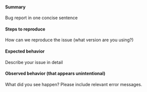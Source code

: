 #### Summary

Bug report in one concise sentence

#### Steps to reproduce

How can we reproduce the issue (what version are you using?)

#### Expected behavior

Describe your issue in detail

#### Observed behavior (that appears unintentional)

What did you see happen? Please include relevant error messages.
